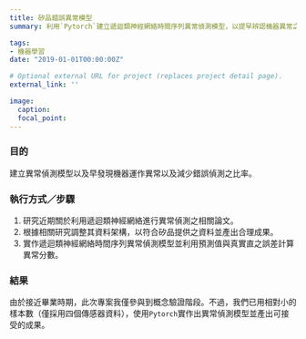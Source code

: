 ```yaml
---
title: 矽品錯誤異常模型
summary: 利用`Pytorch`建立遞迴類神經網絡時間序列異常偵測模型，以提早辨認機器異常之狀況。

tags:
- 機器學習
date: "2019-01-01T00:00:00Z"

# Optional external URL for project (replaces project detail page).
external_link: ''

image:
  caption: 
  focal_point: 
---
```


### 目的
建立異常偵測模型以及早發現機器運作異常以及減少錯誤偵測之比率。

### 執行方式／步驟
1. 研究近期關於利用遞迴類神經網絡進行異常偵測之相關論文。
2. 根據相關研究調整其資料架構，以符合矽品提供之資料並產出合理成果。
3. 實作遞迴類神經網絡時間序列異常偵測模型並利用預測值與真實直之誤差計算異常分數。

### 結果
由於接近畢業時期，此次專案我僅參與到概念驗證階段。不過，我們已用相對小的樣本數（僅採用四個傳感器資料），使用`Pytorch`實作出異常偵測模型並產出可接受的成果。
